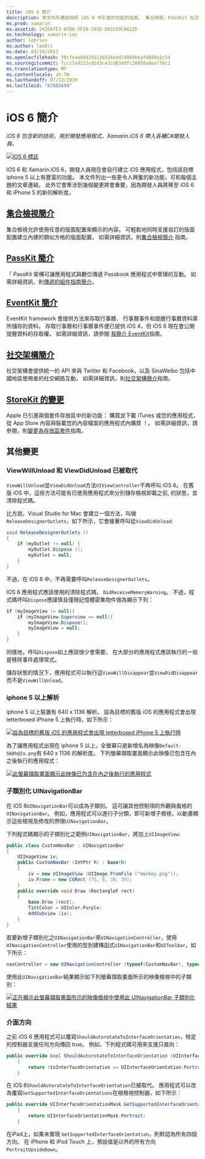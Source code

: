 ```yaml
---
title: iOS 6 簡介
description: 本文件所連結說明 iOS 6 中引進的功能的指南。 集合檢視，PassKit 社交架構中，所有討論 StoreKit 的變更。
ms.prod: xamarin
ms.assetid: 242DA7E3-8FD8-5F20-285D-603259CA622D
ms.technology: xamarin-ios
author: lobrien
ms.author: laobri
ms.date: 03/19/2017
ms.openlocfilehash: f0cfeaa049355c2b524ead748696eafd884a1c54
ms.sourcegitcommit: 7ccc7a9223cd1d3c42cd03ddfc28050a8ea776c2
ms.translationtype: MT
ms.contentlocale: zh-TW
ms.lasthandoff: 07/13/2019
ms.locfileid: "67865694"
---
```

# <a name="introduction-to-ios-6"></a>iOS 6 簡介

_iOS 6 包含新的技術，用於開發應用程式，Xamarin.iOS 6 帶入各種C#開發人員。_

[![](images/ios6-large.jpg "IOS 6 標誌")](images/ios6-large.jpg#lightbox)

IOS 6 和 Xamarin.iOS 6，開發人員現在會自行建立 iOS 應用程式，包括該目標 iphone 5 以上有豐富的功能。
本文件列出一些更令人興奮的新功能，可和每個主題的文章連結。 此外它會牽涉到幾個變更將會重要，因為開發人員將移至 iOS 6 和 iPhone 5 的新的解析度。


## <a name="introduction-to-collection-viewsiosuser-interfacecontrolsuicollectionviewmd"></a>[集合檢視簡介](~/ios/user-interface/controls/uicollectionview.md)

集合檢視允許使用任意的版面配置來顯示的內容。 可輕鬆地同時支援自訂的版面配置建立內建的類似方格的版面配置。 如需詳細資訊，則[集合檢視簡介](~/ios/user-interface/controls/uicollectionview.md) [](~/ios/user-interface/controls/uicollectionview.md)指南。


## <a name="introduction-to-passkitiosplatformpasskitmd"></a>[PassKit 簡介](~/ios/platform/passkit.md)

「 PassKit 架構可讓應用程式與數位傳遞 Passbook 應用程式中管理的互動。 如需詳細資訊，則[傳遞的組件指南簡介](~/ios/platform/passkit.md)。


## <a name="introduction-to-eventkitiosplatformeventkitmd"></a>[EventKit 簡介](~/ios/platform/eventkit.md)

EventKit framework 會提供方法來存取行事曆、 行事曆事件和提醒行事曆資料庫所儲存的資料。 存取行事曆和行事曆事件便已提供 iOS 4，但 iOS 6 現在會公開提醒資料的存取權。 如需詳細資訊，請參閱 [ 我](~/ios/platform/eventkit.md)[簡介 EventKit](~/ios/platform/eventkit.md)指南。


## <a name="introduction-to-the-social-frameworkiosplatformsocial-frameworkmd"></a>[社交架構簡介](~/ios/platform/social-framework.md)

社交架構會提供統一的 API 來與 Twitter 和 Facebook，以及 SinaWeibo 包括中國地區使用者的社交網路互動。 如需詳細資訊，則[社交架構簡介](~/ios/platform/social-framework.md)指南。


## <a name="changes-to-storekitchanges-to-storekitmd"></a>[StoreKit 的變更](changes-to-storekit.md)

Apple 已引進兩個套件存放區中的新功能： 購買並下載 iTunes 或您的應用程式，從 App Store 內容與裝載您的內容檔案的應用程式內購買 ！。 如需詳細資訊，請參閱，則[變更為存放區套件](changes-to-storekit.md)指南。


## <a name="other-changes"></a>其他變更


### <a name="viewwillunload-and-viewdidunload-deprecated"></a>ViewWillUnload 和 ViewDidUnload 已被取代

`ViewWillUnload`並`ViewDidUnload`方法`UIViewController`不再呼叫 iOS 6。 在舊版 iOS 中，這些方法可能有已使用應用程式來分別儲存檢視卸載之前, 的狀態，並清除程式碼。

比方說，Visual Studio for Mac 會建立一個方法，叫做`ReleaseDesignerOutlets`，如下所示，它會接著呼叫從`ViewDidUnload`:

```csharp
void ReleaseDesignerOutlets ()
{
    if (myOutlet != null) {
        myOutlet.Dispose ();
        myOutlet = null;
    }
}
```

不過，在 iOS 6 中，不再需要呼叫`ReleaseDesignerOutlets`。   
   
   
   
IOS 6 應用程式應該使用的清除程式碼， `DidReceiveMemoryWarning`。 不過，程式碼呼叫`Dispose`應謹慎且僅限記憶體密集物件做為顯示下列：

```csharp
if (myImageView != null){
    if (myImageView.Superview == null){
        myImageView.Dispose();
        myImageView = null;
    }
}
```

同樣地，呼叫`Dispose`如上應該很少會需要。 在大部分的應用程式應該執行的一般是移除事件處理常式。

儲存狀態的情況下，應用程式可以執行這`ViewWillDisappear`並`ViewDidDisappear`而不是`ViewWillUnload`。


### <a name="iphone-5-resolution"></a>iphone 5 以上解析

iphone 5 以上裝置有 640 x 1136 解析。 設為目標的舊版 iOS 的應用程式會出現 letterboxed iPhone 5 上執行時，如下所示：

 [![](images/01-letterboxed.png "設為目標的舊版 iOS 的應用程式會出現 letterboxed iPhone 5 上執行時")](images/01-letterboxed.png#lightbox)

為了讓應用程式出現在 iphone 5 以上，全螢幕只是新增名為映像`Default-568h@2x.png`有 640 x 1136 的解析度。 下列螢幕擷取畫面顯示此映像已包含在內之後執行的應用程式：

 [![](images/02-fullscreen.png "此螢幕擷取畫面顯示此映像已包含在內之後執行的應用程式")](images/02-fullscreen.png#lightbox)

### <a name="subclassing-uinavigationbar"></a>子類別化 UINavigationBar

在 iOS 6`UINavigationBar`可以成為子類別。 這可讓其他控制項的外觀與風格的`UINavigationBar`。 例如，應用程式可以進行子分類，即可新增子檢視，以動畫顯示這些檢視及修改的界限`UINavigationBar`。

下列程式碼顯示的子類別化之範例`UINavigationBar`，將加上`UIImageView`:

```csharp
public class CustomNavBar : UINavigationBar
{
    UIImageView iv;
    public CustomNavBar (IntPtr h) : base(h)
    {
        iv = new UIImageView (UIImage.FromFile ("monkey.png"));
        iv.Frame = new CGRect (75, 0, 30, 39);
    }
    public override void Draw (RectangleF rect)
    {
        base.Draw (rect);
        TintColor = UIColor.Purple;
        AddSubview (iv);
    }
}
```

若要新增子類別化之`UINavigationBar`來`UINavigationController`，使用`UINavigationController`使用的型別建構函式`UINavigationBar`和`UIToolbar`，如下所示：

```csharp
navController = new UINavigationController (typeof(CustomNavBar), typeof(UIToolbar));
```

使用此`UINavigationBar`結果顯示如下列螢幕擷取畫面所示的映像檢視中的子類別：

 [![](images/03-navbar.png "正在顯示此螢幕擷取畫面所示的映像檢視中使用此 UINavigationBar 子類別化結果")](images/03-navbar.png#lightbox)

### <a name="interface-orientation"></a>介面方向

之前 iOS 6 應用程式可以覆寫`ShouldAutorotateToInterfaceOrientation`，特定的控制器支援任何方向傳回 true。 例如，下列程式碼可用來支援只直向：

```csharp
public override bool ShouldAutorotateToInterfaceOrientation (UIInterfaceOrientation toInterfaceOrientation)
    {
        return (toInterfaceOrientation == UIInterfaceOrientation.Portrait);
    }
```

在 iOS 6`ShouldAutorotateToInterfaceOrientation`已被取代。
應用程式可以改為覆寫`GetSupportedInterfaceOrientations`在根檢視控制器，如下所示：

```csharp
public override UIInterfaceOrientationMask GetSupportedInterfaceOrientations ()
    {
        return UIInterfaceOrientationMask.Portrait;
    }
```

在iPad上，如果未實現 `GetSupportedInterfaceOrientation`，則默認為所有四個方向。 在 iPhone 和 iPod Touch 上，預設值是以外的所有方向`PortraitUpsideDown`。
